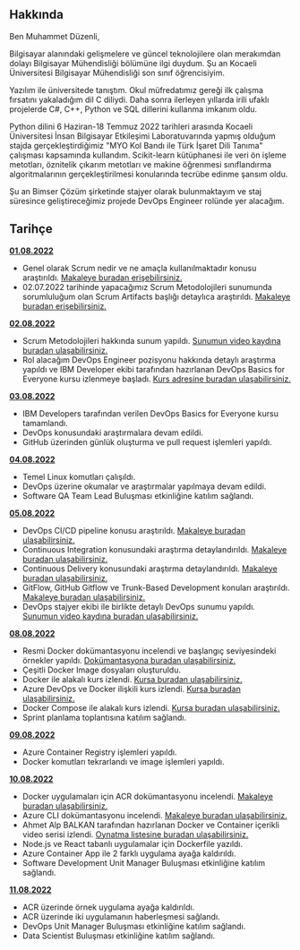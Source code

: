 ## Hakkında

Ben Muhammet Düzenli,

Bilgisayar alanındaki gelişmelere ve güncel teknolojilere olan merakımdan dolayı Bilgisayar Mühendisliği bölümüne ilgi duydum. Şu an Kocaeli Üniversitesi Bilgisayar Mühendisliği son sınıf öğrencisiyim. 

Yazılım ile üniversitede tanıştım. Okul müfredatımız gereği ilk çalışma fırsatını yakaladığım dil C diliydi. Daha sonra ilerleyen yıllarda irili ufaklı projelerde C#, C++, Python ve SQL dillerini kullanma imkanım oldu.

Python dilini 6 Haziran-18 Temmuz 2022 tarihleri arasında Kocaeli Üniversitesi İnsan Bilgisayar Etkileşimi Laboratuvarında yapmış olduğum stajda gerçekleştirdiğimiz "MYO Kol Bandı ile Türk İşaret Dili Tanıma" çalışması kapsamında kullandım. Scikit-learn kütüphanesi ile veri ön işleme metotları, öznitelik çıkarım metotları ve makine öğrenmesi sınıflandırma algoritmalarının gerçekleştirilmesi konularında tecrübe edinme şansım oldu.

Şu an Bimser Çözüm şirketinde stajyer olarak bulunmaktayım ve staj süresince geliştireceğimiz projede DevOps Engineer rolünde yer alacağım.

## Tarihçe

[**01.08.2022**](https://github.com/bimser-intern/docs/issues/88)

- Genel olarak Scrum nedir ve ne amaçla kullanılmaktadır konusu araştırıldı. [Makaleye buradan erişebilirsiniz.](https://scrumguides.org/docs/scrumguide/v2020/2020-Scrum-Guide-US.pdf) 
- 02.07.2022 tarihinde yapacağımız Scrum Metodolojileri sunumunda sorumluluğum olan Scrum Artifacts başlığı detaylıca araştırıldı. [Makaleye buradan erişebilirsiniz.](https://www.projectmanager.com/blog/scrum-artifacts)

[**02.08.2022**](https://github.com/bimser-intern/docs/issues/88)

- Scrum Metodolojileri hakkında sunum yapıldı. [Sunumun video kaydına buradan ulaşabilirsiniz.](https://www.youtube.com/watch?v=eVh3XDIcsrA)
- Rol alacağım DevOps Engineer pozisyonu hakkında detaylı araştırma yapıldı ve IBM Developer ekibi tarafından hazırlanan DevOps Basics for Everyone kursu izlenmeye başladı. [Kurs adresine buradan ulaşabilirsiniz.](https://learning.edx.org/course/course-v1:IBM+CD0115EN+1T2022/home)

[**03.08.2022**](https://github.com/bimser-intern/docs/issues/122)

- IBM Developers tarafından verilen DevOps Basics for Everyone kursu tamamlandı.
- DevOps konusundaki araştırmalara devam edildi.
- GitHub üzerinden günlük oluşturma ve pull request işlemleri yapıldı.

[**04.08.2022**](https://github.com/bimser-intern/docs/issues/122)

- Temel Linux komutları çalışıldı.
- DevOps üzerine okumalar ve araştırmalar yapılmaya devam edildi.
- Software QA Team Lead Buluşması etkinliğine katılım sağlandı.

[**05.08.2022**](https://github.com/bimser-intern/docs/issues/160)

- DevOps CI/CD pipeline konusu araştırıldı. [Makaleye buradan ulaşabilirsiniz.](https://www.ibm.com/cloud/blog/ci-cd-pipeline)
- Continuous Integration konusundaki araştırma detaylandırıldı. [Makaleye buradan ulaşabilirsiniz.](https://www.ibm.com/cloud/learn/continuous-integration)
- Continuous Delivery konusundaki araştırma detaylandırıldı. [Makaleye buradan ulaşabilirsiniz.](https://www.ibm.com/cloud/learn/continuous-delivery)
- GitFlow, GitHub Gitflow ve Trunk-Based Development konuları araştırıldı. [Makaleye buradan ulaşabilirsiniz.](https://www.toptal.com/software/trunk-based-development-git-flow)
- DevOps stajyer ekibi ile birlikte detaylı DevOps sunumu yapıldı. [Sunumun video kaydına buradan ulaşabilirsiniz.](https://youtu.be/KSHBXY1gU8Q)


[**08.08.2022**](https://github.com/bimser-intern/docs/issues/188)

- Resmi Docker dokümantasyonu incelendi ve başlangıç seviyesindeki örnekler yapıldı. [Dokümantasyona buradan ulaşabilirsiniz.](https://docs.docker.com/get-started/)
- Çeşitli Docker Image dosyaları oluşturuldu.
- Docker ile alakalı kurs izlendi. [Kursa buradan ulaşabilirsiniz.](https://www.udemy.com/course/adan-zye-docker/)
- Azure DevOps ve Docker ilişkili kurs izlendi. [Kursa buradan ulaşabilirsiniz.](https://www.udemy.com/course/devops-using-vsts-docker-azure/)
- Docker Compose ile alakalı kurs izlendi. [Kursa buradan ulaşabilirsiniz.](https://www.youtube.com/watch?v=cu3_ldKZ0os)
- Sprint planlama toplantısına katılım sağlandı.

[**09.08.2022**](https://github.com/bimser-intern/docs/issues/224)

- Azure Container Registry işlemleri yapıldı.
- Docker komutları tekrarlandı ve image işlemleri yapıldı.
 
[**10.08.2022**](https://github.com/bimser-intern/docs/issues/232)

- Docker uygulamaları için ACR dokümantasyonu incelendi. [Makaleye buradan ulaşabilirsiniz.](https://docs.microsoft.com/en-us/cli/azure/acr?view=azure-cli-latest)
- Azure CLI dokümantasyonu incelendi. [Makaleye buradan ulaşabilirsiniz.](https://docs.microsoft.com/en-us/azure/container-registry/container-registry-get-started-azure-cli)
- Ahmet Alp BALKAN tarafından hazırlanan Docker ve Container içerikli video serisi izlendi. [Oynatma listesine buradan ulaşabilirsiniz.](https://youtube.com/playlist?list=PLe1QWkyzVMv6psIEboToi7sbcNpQlhc9c)
- Node.js ve React tabanlı uygulamalar için Dockerfile yazıldı.
- Azure Container App ile 2 farklı uygulama ayağa kaldırıldı.
- Software Development Unit Manager Buluşması etkinliğine katılım sağlandı.
  

[**11.08.2022**](https://github.com/bimser-intern/docs/issues/275)

- ACR üzerinde örnek uygulama ayağa kaldırıldı.
- ACR üzerinde iki uygulamanın haberleşmesi sağlandı.
- DevOps Unit Manager Buluşması etkinliğine katılım sağlandı.
- Data Scientist Buluşması etkinliğine katılım sağlandı.